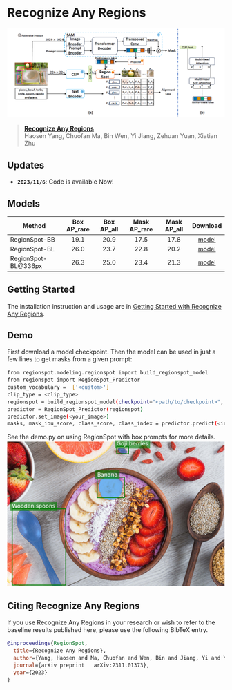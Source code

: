 # Recognize Any Regions

![teaser](assets/framework.jpg)



> [**Recognize Any Regions**](https://arxiv.org/pdf/2311.01373.pdf)               
> Haosen Yang, Chuofan Ma, Bin Wen, Yi Jiang, Zehuan Yuan, Xiatian Zhu   

## Updates
- **`2023/11/6`**: Code is available Now!

## Models
Method | Box AP_rare| Box AP_all | Mask AP_rare | Mask AP_all  | Download
--- |:---:|:---:|:---: |:---: |:---:
RegionSpot-BB | 19.1 | 20.9 | 17.5 | 17.8| [model](https://surreyac-my.sharepoint.com/:u:/r/personal/hy00610_surrey_ac_uk/Documents/RegionSpot/regionspot_bb.pth?csf=1&web=1&e=8sZBGs)
RegionSpot-BL| 26.0 | 23.7 | 22.8 | 20.2 | [model](https://surreyac-my.sharepoint.com/:u:/r/personal/hy00610_surrey_ac_uk/Documents/RegionSpot/regionspot_bl.pth?csf=1&web=1&e=DJFu00)
RegionSpot-BL@336px | 26.3 | 25.0 | 23.4 | 21.3 | [model](https://surreyac-my.sharepoint.com/:u:/r/personal/hy00610_surrey_ac_uk/Documents/RegionSpot/regionspot_bl_336.pth?csf=1&web=1&e=5YxPzO)



## Getting Started

The installation instruction and usage are in [Getting Started with Recognize Any Regions](GETTING_STARTED.md).

## Demo

First download a model checkpoint. Then the model can be used in just a few lines to get masks from a given prompt:

```bash
from regionspot.modeling.regionspot import build_regionspot_model
from regionspot import RegionSpot_Predictor
custom_vocabulary =  ['<custom>']
clip_type = <clip_type>
regionspot = build_regionspot_model(checkpoint="<path/to/checkpoint>", custom_vocabulary=custom_vocabulary, clip_type=clip_type)
predictor = RegionSpot_Predictor(regionspot)
predictor.set_image(<your_image>)
masks, mask_iou_score, class_score, class_index = predictor.predict(<input_prompts>)
```

See the demo.py on using RegionSpot with box prompts for more details.
![teaser](assets/results.jpg)


## Citing Recognize Any Regions

If you use Recognize Any Regions in your research or wish to refer to the baseline results published here, please use the following BibTeX entry.

```BibTeX
@inproceedings{RegionSpot,
  title={Recognize Any Regions},
  author={Yang, Haosen and Ma, Chuofan and Wen, Bin and Jiang, Yi and Yuan, Zehuan and Zhu, Xiatian},
  journal={arXiv preprint 	arXiv:2311.01373},
  year={2023}
}
`````